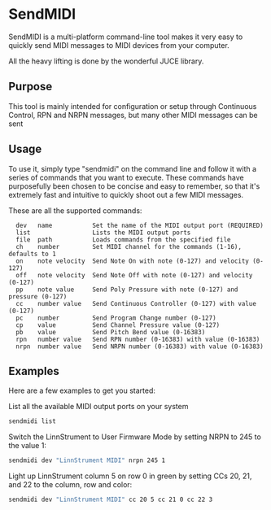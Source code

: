 # SendMIDI

SendMIDI is a multi-platform command-line tool makes it very easy to quickly send MIDI messages to MIDI devices from your computer.

All the heavy lifting is done by the wonderful JUCE library.

## Purpose
This tool is mainly intended for configuration or setup through Continuous Control, RPN and NRPN messages, but many other MIDI messages can be sent

## Usage
To use it, simply type "sendmidi" on the command line and follow it with a series of commands that you want to execute. These commands have purposefully been chosen to be concise and easy to remember, so that it's extremely fast and intuitive to quickly shoot out a few MIDI messages.

These are all the supported commands:
```
  dev   name           Set the name of the MIDI output port (REQUIRED)
  list                 Lists the MIDI output ports
  file  path           Loads commands from the specified file
  ch    number         Set MIDI channel for the commands (1-16), defaults to 1
  on    note velocity  Send Note On with note (0-127) and velocity (0-127)
  off   note velocity  Send Note Off with note (0-127) and velocity (0-127)
  pp    note value     Send Poly Pressure with note (0-127) and pressure (0-127)
  cc    number value   Send Continuous Controller (0-127) with value (0-127)
  pc    number         Send Program Change number (0-127)
  cp    value          Send Channel Pressure value (0-127)
  pb    value          Send Pitch Bend value (0-16383)
  rpn   number value   Send RPN number (0-16383) with value (0-16383)
  nrpn  number value   Send NRPN number (0-16383) with value (0-16383)
  ```
  
## Examples
  
Here are a few examples to get you started:

List all the available MIDI output ports on your system

```bash
sendmidi list
```

Switch the LinnStrument to User Firmware Mode by setting NRPN to 245 to the value 1:
  
```bash
sendmidi dev "LinnStrument MIDI" nrpn 245 1
```
  
Light up LinnStrument column 5 on row 0 in green by setting CCs 20, 21, and 22 to the column, row and color:
  
```bash
sendmidi dev "LinnStrument MIDI" cc 20 5 cc 21 0 cc 22 3
```
